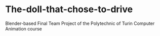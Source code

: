 # The-doll-that-chose-to-drive
Blender-based Final Team Project of the Polytechnic of Turin Computer Animation course
